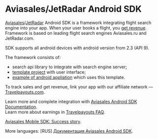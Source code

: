 Aviasales/JetRadar Android SDK
=================

[Aviasales](http://www.aviasales.ru)/[JetRadar](http://www.jetradar.com) Android SDK is a framework integrating flight search engine into your app. When your user books a flight, you [get revenue](https://www.travelpayouts.com/). Framework is based on leading flight search engines Aviasales.ru and JetRadar.com.

SDK supports all android devices with android version from 2.3 (API 9).

The framework consists of:
* search api library to integrate with search engine server;
* [template project](https://github.com/KosyanMedia/Aviasales-Android-SDK/wiki/Template-project-screens) with user interface;
* [example of android appliation](https://github.com/KosyanMedia/Aviasales-Android-SDK/tree/master/demo) which uses this template.


To track sales and get revenue, link your app with our affiliate network — [Travelpayouts.com](http://www.travelpayouts.com/).


Learn more and complete integration with [Aviasales Android SDK Documentation](https://github.com/KosyanMedia/Aviasales-Android-SDK/wiki/Aviasales-Android-SDK-Documentation).
<br>Learn more about earnings in [Travelpayouts FAQ](https://support.travelpayouts.com/hc/en-us/articles/203955613-Commission-and-payments).

[Aviasales Mobile SDK: Success story](https://support.travelpayouts.com/hc/en-us/articles/207264337?utm_source=github).

More languages: [RUS] [Документация Aviasales Android SDK](https://github.com/KosyanMedia/Aviasales-Android-SDK/wiki/%D0%94%D0%BE%D0%BA%D1%83%D0%BC%D0%B5%D0%BD%D1%82%D0%B0%D1%86%D0%B8%D1%8F-Aviasales-Android-SDK).